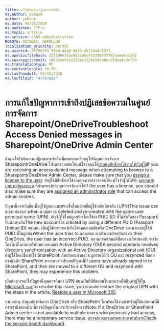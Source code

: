 ```yaml
---
title: แก้ไขข้อความปฏิเสธการเข้าถึง
ms.author: pebaum
author: pebaum
ms.date: 04/21/2020
ms.audience: ITPro
ms.topic: article
ms.service: o365-administration
ROBOTS: NOINDEX, NOFOLLOW
localization_priority: Normal
ms.assetid: d678b57a-53ad-4414-9423-d8726a0c532f
ms.openlocfilehash: 22f5966fdae563c44affb7d0447787a4ee0aca93
ms.sourcegitcommit: c6692ce0fa1358ec3529e59ca0ecdfdea4cdc759
ms.translationtype: MT
ms.contentlocale: th-TH
ms.lasthandoff: 09/15/2020
ms.locfileid: "47767682"
---
```

# <a name="troubleshoot-access-denied-messages-in-sharepointonedrive-admin-center"></a><span data-ttu-id="90b84-102">การแก้ไขปัญหาการเข้าถึงปฏิเสธข้อความในศูนย์การจัดการ Sharepoint/OneDrive</span><span class="sxs-lookup"><span data-stu-id="90b84-102">Troubleshoot Access Denied messages in Sharepoint/OneDrive Admin Center</span></span>

<span data-ttu-id="90b84-103">ถ้าคุณได้รับข้อความปฏิเสธการเข้าถึงเมื่อพยายามเรียกดูไปยังศูนย์การจัดการ Sharepoint/OneDrive โปรดตรวจสอบให้แน่ใจว่าคุณได้[กำหนดสิทธิ์การใช้งานให้กับผู้ใช้](https://docs.microsoft.com/microsoft-365/admin/add-users/add-users)</span><span class="sxs-lookup"><span data-stu-id="90b84-103">If you are receiving an access denied message when attempting to browse to a Sharepoint/OneDrive Admin Center, please make sure that you [assign a license to the user](https://docs.microsoft.com/microsoft-365/admin/add-users/add-users).</span></span> <span data-ttu-id="90b84-104">ถ้าผู้ใช้มีสิทธิ์การใช้งานคุณควรตรวจสอบให้แน่ใจว่าผู้ใช้ได้รับ [มอบหมายบทบาทผู้ดูแลระบบ](hhttps://docs.microsoft.com/microsoft-365/admin/add-users/about-admin-roles) ที่สามารถเข้าถึงศูนย์การจัดการได้</span><span class="sxs-lookup"><span data-stu-id="90b84-104">If the user has a license, you should also make sure they are [assigned an administrator role](hhttps://docs.microsoft.com/microsoft-365/admin/add-users/about-admin-roles) that can access the admin centers.</span></span>

<span data-ttu-id="90b84-105">ปัญหานี้อาจเกิดขึ้นเมื่อผู้ใช้ถูกลบและสร้างขึ้นใหม่ด้วยชื่อผู้ใช้หลักเดียวกัน (UPN)</span><span class="sxs-lookup"><span data-stu-id="90b84-105">This issue can also occur when a user is deleted and re-created with the same user principal name (UPN).</span></span> <span data-ttu-id="90b84-106">บัญชีผู้ใช้ใหม่ถูกสร้างโดยใช้ค่า PUID (ID ที่ไม่ซ้ำกันของ Passport) ที่แตกต่างกัน</span><span class="sxs-lookup"><span data-stu-id="90b84-106">The new account is created by using a different PUID (Passport Unique ID) value.</span></span> <span data-ttu-id="90b84-107">เมื่อผู้ใช้พยายามเข้าถึงไซต์คอลเลกชันหรือ OneDrive ของพวกเขาผู้ใช้มี PUID ที่ไม่ถูกต้อง</span><span class="sxs-lookup"><span data-stu-id="90b84-107">When the user tries to access a site collection or their OneDrive, the user has an incorrect PUID.</span></span> <span data-ttu-id="90b84-108">สถานการณ์สมมติที่สองจะเกี่ยวข้องกับการซิงโครไนซ์ไดเรกทอรีกับหน่วยองค์กร Active Directory (OU)</span><span class="sxs-lookup"><span data-stu-id="90b84-108">A second scenario involves directory synchronization with an Active Directory organizational unit (OU).</span></span> <span data-ttu-id="90b84-109">ถ้าผู้ใช้ได้ลงชื่อเข้าใช้ SharePoint เรียบร้อยแล้วและจะถูกย้ายไปยัง OU และ resynced ที่แตกต่างกันกับ SharePoint พวกเขาอาจประสบปัญหานี้</span><span class="sxs-lookup"><span data-stu-id="90b84-109">If users have already signed in to SharePoint, and then are moved to a different OU and resynced with SharePoint, they may experience this problem.</span></span>

<span data-ttu-id="90b84-110">เมื่อต้องการแก้ไขปัญหานี้คุณควรคืนค่า UPN ต้นฉบับที่มีขั้นตอนในบทความให้[คืนค่าผู้ใช้ใน Microsoft ๓๖๕](https://docs.microsoft.com/microsoft-365/admin/add-users/restore-user)</span><span class="sxs-lookup"><span data-stu-id="90b84-110">To resolve this issue, you should restore the original UPN with the steps in the article, [Restore a user in Microsoft 365](https://docs.microsoft.com/microsoft-365/admin/add-users/restore-user).</span></span>

<span data-ttu-id="90b84-111">หมายเหตุ: ถ้าศูนย์การจัดการ OneDrive หรือ SharePoint ไม่พร้อมใช้งานสำหรับผู้ใช้หลายคนที่มีการเข้าถึงก่อนหน้านี้อาจมีปัญหาในการบริการชั่วคราว</span><span class="sxs-lookup"><span data-stu-id="90b84-111">Note: If a OneDrive or SharePoint Admin center is not available to multiple users who previously had access, there may be a temporary service issue.</span></span>  <span data-ttu-id="90b84-112">[ตรวจสอบแดชบอร์ดสถานภาพบริการ](https://portal.office.com/adminportal/home#/servicehealth)</span><span class="sxs-lookup"><span data-stu-id="90b84-112">[Check the service health dashboard](https://portal.office.com/adminportal/home#/servicehealth).</span></span>



